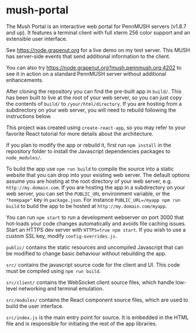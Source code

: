 # mush-portal
The Mush Portal is an interactive web portal for PennMUSH servers (v1.8.7 and up). It features a terminal client with full xterm 256 color support and an extensible user interface.

See <https://node.grapenut.org> for a live demo on my test server. This MUSH has server-side events that send additional information to the client.

You can also try <https://node.grapenut.org?mush.pennmush.org:4202> to see it in action on a standard PennMUSH server without additional enhancements.

After cloning the repository you can find the pre-built app in ```build/```. This has been built to live at the root of your web server, so you can just copy the contents of ```build/``` to ```/your/html/directory```. If you are hosting from a subdirectory on your web server, you will need to rebuild following the instructions below.

This project was created using ```create-react-app```, so you may refer to your favorite React tutorial for more details about the architecture.

If you plan to modify the app or rebuild it, first run ```npm install``` in the repository folder to install the Javascript dependencies packages to ```node_modules/```.

To build the app use ```npm run build``` to compile the source into a static website that you can drop into your existing web server. The default options assume you are hosting at the root directory of your web server, e.g. ```http://my.domain.com```. If you are hosting the app in a subdirectory on your web server, you can set the ```PUBLIC_URL``` environment variable, or the ```"homepage"``` key in ```package.json```. For instance ```PUBLIC_URL=/myapp npm run build``` to build the app to be hosted at ```http://my.domain.com/myapp```.

You can run ```npm start``` to run a development webserver on port 3000 that hot-loads your code changes automatically and avoids file caching issues. Start an HTTPS dev server with ```HTTPS=true npm start```. If you wish to use a custom SSL key, modify ```config-overrides.js```.

```public/``` contains the static resources and uncompiled Javascript that can be modified to change basic behaviour without rebuilding the app.

```src/``` contains the javascript source code for the client and UI. This code must be compiled using ```npm run build```.

```src/client/``` contains the WebSocket client source files, which handle low-level networking and terminal emulation.

```src/modules/``` contains the React component source files, which are used to build the user interface.

```src/index.js``` is the main entry point for source. It is embedded in the HTML file and is responsible for initiating the rest of the app libraries.


